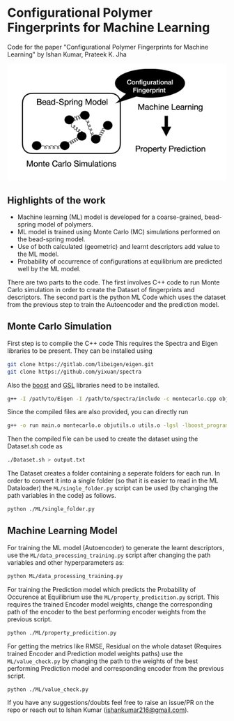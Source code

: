 # Configurational Polymer Fingerprints for Machine Learning

Code for the paper "Configurational Polymer Fingerprints for Machine Learning" by Ishan Kumar, Prateek K. Jha

![Image](https://github.com/Ishan-Kumar2/configurational-polymer-fingerprint/blob/main/polymerfingerprint.PNG)

## Highlights of the work
* Machine learning (ML) model is developed for a coarse-grained, bead-spring model of polymers. 
* ML model is trained using Monte Carlo (MC) simulations performed on the bead-spring model. 
* Use of both calculated (geometric) and learnt descriptors add value to the ML model. 
* Probability of occurrence of configurations at equilibrium are predicted well by the ML model. 


There are two parts to the code. The first involves C++ code to run Monte Carlo simulation in order to create the Dataset of fingerprints and descriptors. The second part is the python ML Code which uses the dataset from the previous step to train the Autoencoder and the prediction model.

## Monte Carlo Simulation 
First step is to compile the C++ code 
This requires the Spectra and Eigen libraries to be present. They can be installed using 
```bash
git clone https://gitlab.com/libeigen/eigen.git
git clone https://github.com/yixuan/spectra
```
Also the [boost](https://www.boost.org/) and [GSL](https://coral.ise.lehigh.edu/jild13/2016/07/11/hello/) libraries need to be installed.

```bash
g++ -I /path/to/Eigen -I /path/to/spectra/include -c montecarlo.cpp objutils.cpp utils.cpp vars.h main.cpp
```
Since the compiled files are also provided, you can directly run
```bash
g++ -o run main.o montecarlo.o objutils.o utils.o -lgsl -lboost_program_options
```


Then the compiled file can be used to create the dataset using the Dataset.sh code as
```bash
./Dataset.sh > output.txt
```

The Dataset creates a folder containing a seperate folders for each run. In order to convert it into a single folder (so that it is easier to read in the ML Dataloader) the `ML/single_folder.py` script can be used (by changing the path variables in the code) as follows.
```bash
python ./ML/single_folder.py
```



## Machine Learning Model 
For training the ML model (Autoencoder) to generate the learnt descriptors, use the `ML/data_processing_training.py` script after changing the path variables and other hyperparameters as: 
```bash
python ML/data_processing_training.py
```

For training the Prediction model which predicts the Probability of Occurence at Equilibrium use the `ML/property_predicition.py` script. This requires the trained Encoder model weights, change the corresponding path of the encoder to the best performing encoder weights from the previous script.
```bash
python ./ML/property_predicition.py
```

For getting the metrics like RMSE, Residual on the whole dataset (Requires trained Encoder and Prediction model weights paths) use the `ML/value_check.py` by changing the path to the weights of the best performing Prediction model and corresponding encoder from the previous script.
```bash
python ./ML/value_check.py
```

If you have any suggestions/doubts feel free to raise an issue/PR on the repo or reach out to Ishan Kumar (ishankumar216@gmail.com).
